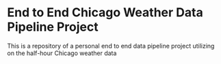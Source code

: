 # End to End Chicago Weather Data Pipeline Project
This is a repository of a personal end to end data pipeline project utilizing on the half-hour Chicago weather data
